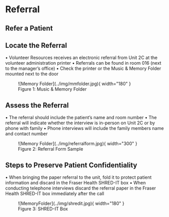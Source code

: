 # Referral

## Refer a Patient


## Locate the Referral
•	Volunteer Resources receives an electronic referral from Unit 2C at the volunteer administration printer
•	Referrals can be found in room 016 (next to the manager’s office)
•	Check the printer or the Music & Memory Folder mounted next to the door

<figure markdown="1">
    ![Memory Folder](../img/mmfolder.jpg){ width="180" }
    <figcaption>Figure 1: Music & Memory Folder</figcaption>
</figure>

## Assess the Referral

•	The referral should include the patient’s name and room number
•	The referral will indicate whether the interview is in-person on Unit 2C or by phone with family
•	Phone interviews will include the family members name and contact number

<figure markdown="1">
    ![Memory Folder](../img/referralform.jpg){ width="300" }
    <figcaption>Figure 2: Referral Form Sample</figcaption>
</figure>

## Steps to Preserve Patient Confidentiality

•	When bringing the paper referral to the unit, fold it to protect patient information and discard in the Fraser Health SHRED-IT box
•	When conducting telephone interviews discard the referral paper in the Fraser Health SHRED-IT box immediately after the call

<figure markdown="1">
    ![MemoryFolder](../img/shredit.jpg){ width="180" }
    <figcaption>Figure 3: SHRED-IT Box</figcaption>
</figure>